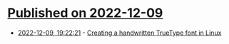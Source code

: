 # [Published on 2022-12-09](index.md)

* [2022-12-09, 19:22:21](https://lobste.rs/s/mthwbp/creating_handwritten_truetype_font) - [Creating a handwritten TrueType font in Linux](https://gordonlesti.com/creating-a-handwritten-truetype-font-in-linux/)
